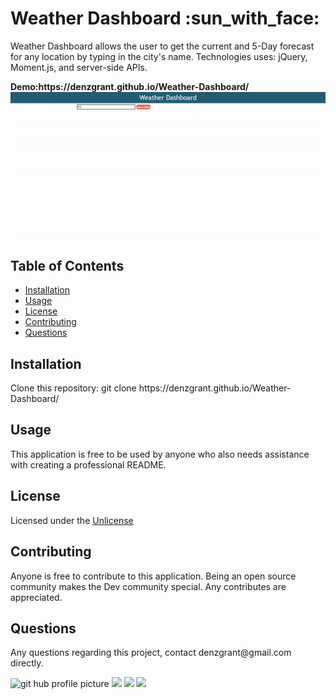 
  <h1>Weather Dashboard :sun_with_face:</h1>
  <p>Weather Dashboard allows the user to get the current and 5-Day forecast for any location by typing in the city's name. Technologies uses: jQuery, Moment.js, and server-side APIs. </p>
   <strong>Demo:https://denzgrant.github.io/Weather-Dashboard/</strong>
   <img src="WeatherDashboard.gif" alt="demogif">  
  <h2>Table of Contents</h2>
  <ul> 
   <li><a href="#Installation">Installation</a></li> 
   <li><a href="#Usage">Usage</a></li>   
   <li><a href="#License">License</a></li>   
   <li><a href="#Contributing">Contributing</a></li>      
   <li><a href="#Questions">Questions</a></li>                         
  </ul>
  <h2 id="Installation">Installation</h2>                         
   Clone this repository: git clone https://denzgrant.github.io/Weather-Dashboard/
  <h2 id="Usage">Usage</h2>
  <p>This application is free to be used by anyone who also needs assistance with creating a professional README. </p> 
  <h2 id="License">License</h2>
  <p>Licensed under the <a href="./License.txt">Unlicense</a></p>
  <h2 id="Contributing">Contributing</h2>
  <p>Anyone is free to contribute to this application. Being an open source community makes the Dev community special. Any contributes are appreciated. </p>
  <p></p>
  <h2 id="Questions">Questions</h2>
  <p style="strong">Any questions regarding this project, contact denzgrant@gmail.com directly.</p> 
  <img src="https://avatars.githubusercontent.com/u/58059554?" alt="git hub profile picture" height="225" width="250">
  <img src="https://img.shields.io/badge/Node-12.16.3-brightgreen">
  <img src="https://img.shields.io/badge/-JavaScript-brightgreen">
  <img src="https://img.shields.io/github/followers/denzgrant?label=follow&style=social">                           
  
